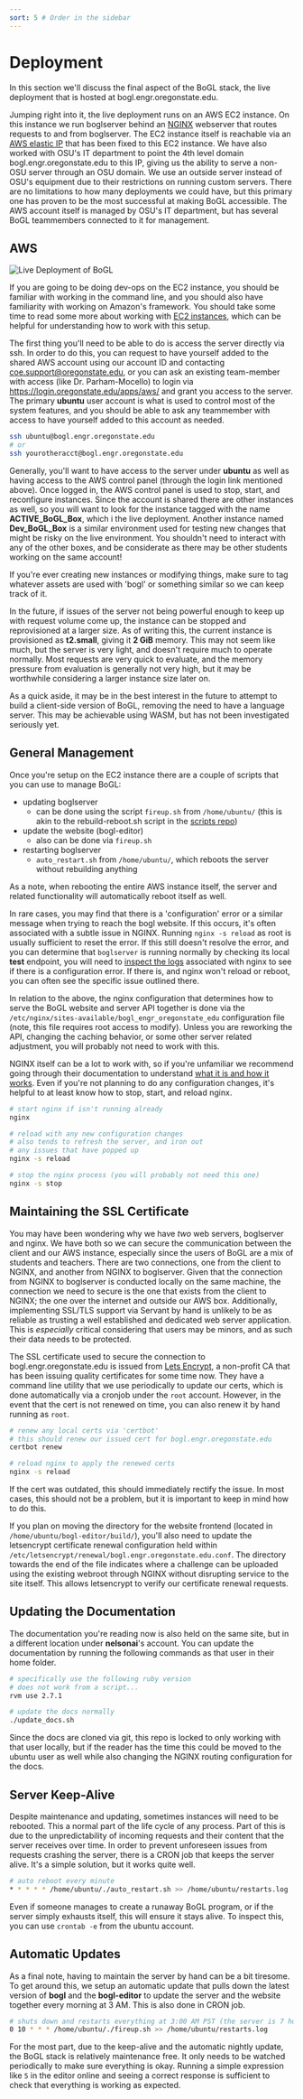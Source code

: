 ```yaml
---
sort: 5 # Order in the sidebar
---
```


# Deployment

In this section we'll discuss the final aspect of the BoGL stack, the live deployment that is hosted at bogl.engr.oregonstate.edu.

Jumping right into it, the live deployment runs on an AWS EC2 instance. On this instance we run boglserver behind an [NGINX](https://nginx.org/en/) webserver that routes requests to and from boglserver. The EC2 instance itself is reachable via an [AWS elastic IP](https://docs.aws.amazon.com/AWSEC2/latest/UserGuide/elastic-ip-addresses-eip.html) that has been fixed to this EC2 instance. We have also worked with OSU's IT department to point the 4th level domain bogl.engr.oregonstate.edu to this IP, giving us the ability to serve a non-OSU server through an OSU domain. We use an outside server instead of OSU's equipment due to their restrictions on running custom servers. There are no limitations to how many deployments we could have, but this primary one has proven to be the most successful at making BoGL accessible. The AWS account itself is managed by OSU's IT department, but has several BoGL teammembers connected to it for management.

## AWS

![Live Deployment of BoGL](../imgs/h7.jpeg "Live Deployment of BoGL")

If you are going to be doing dev-ops on the EC2 instance, you should be familiar with working in the command line, and you should also have familiarity with working on Amazon's framework. You should take some time to read some more about working with [EC2 instances](https://aws.amazon.com/ec2/getting-started/), which can be helpful for understanding how to work with this setup.

The first thing you'll need to be able to do is access the server directly via ssh. In order to do this, you can request to have yourself added to the shared AWS account using our account ID and contacting coe.support@oregonstate.edu, or you can ask an existing team-member with access (like Dr. Parham-Mocello) to login via https://login.oregonstate.edu/apps/aws/ and grant you access to the server. The primary **ubuntu** user account is what is used to control most of the system features, and you should be able to ask any teammember with access to have yourself added to this account as needed.
```bash
ssh ubuntu@bogl.engr.oregonstate.edu
# or
ssh yourotheracct@bogl.engr.oregonstate.edu
```

Generally, you'll want to have access to the server under **ubuntu** as well as having access to the AWS control panel (through the login link mentioned above). Once logged in, the AWS control panel is used to stop, start, and reconfigure instances. Since the account is shared there are other instances as well, so you will want to look for the instance tagged with the name **ACTIVE_BoGL_Box**, which i the live deployment. Another instance named **Dev_BoGL_Box** is a similar environment used for testing new changes that might be risky on the live environment. You shouldn't need to interact with any of the other boxes, and be considerate as there may be other students working on the same account!

If you're ever creating new instances or modifying things, make sure to tag whatever assets are used with 'bogl' or something similar so we can keep track of it.

In the future, if issues of the server not being powerful enough to keep up with request volume come up, the instance can be stopped and reprovisioned at a larger size. As of writing this, the current instance is provisioned as **t2.small**, giving it **2 GiB** memory. This may not seem like much, but the server is very light, and doesn't require much to operate normally. Most requests are very quick to evaluate, and the memory pressure from evaluation is generally not very high, but it may be worthwhile considering a larger instance size later on.

As a quick aside, it may be in the best interest in the future to attempt to build a client-side version of BoGL, removing the need to have a language server. This may be achievable using WASM, but has not been investigated seriously yet.

## General Management

Once you're setup on the EC2 instance there are a couple of scripts that you can use to manage BoGL:
- updating boglserver
  - can be done using the script `fireup.sh` from `/home/ubuntu/` (this is akin to the rebuild-reboot.sh script in the [scripts repo](https://github.com/The-Code-In-Sheep-s-Clothing/bogl-deploy-scripts))
- update the website (bogl-editor)
  - also can be done via `fireup.sh`
- restarting boglserver
  - `auto_restart.sh` from `/home/ubuntu/`, which reboots the server without rebuilding anything

As a note, when rebooting the entire AWS instance itself, the server and related functionality will automatically reboot itself as well.

In rare cases, you may find that there is a 'configuration' error or a similar message when trying to reach the bogl website. If this occurs, it's often associated with a subtle issue in NGINX. Running `nginx -s reload` as root is usually sufficient to reset the error. If this still doesn't resolve the error, and you can determine that `boglserver` is running normally by checking its local **test** endpoint, you will need to [inspect the logs](https://logtail.com/tutorials/how-to-view-and-configure-nginx-access-error-logs/) associated with nginx to see if there is a configuration error. If there is, and nginx won't reload or reboot, you can often see the specific issue outlined there.

In relation to the above, the nginx configuration that determines how to serve the BoGL website and server API together is done via the `/etc/nginx/sites-available/bogl_engr_oregonstate_edu` configuration file (note, this file requires root access to modify). Unless you are reworking the API, changing the caching behavior, or some other server related adjustment, you will probably not need to work with this.

NGINX itself can be a lot to work with, so if you're unfamiliar we recommend going through their documentation to understand [what it is and how it works](https://www.nginx.com/resources/wiki/start/). Even if you're not planning to do any configuration changes, it's helpful to at least know how to stop, start, and reload nginx.
```bash
# start nginx if isn't running already
nginx

# reload with any new configuration changes
# also tends to refresh the server, and iron out
# any issues that have popped up
nginx -s reload

# stop the nginx process (you will probably not need this one)
nginx -s stop
```

## Maintaining the SSL Certificate

You may have been wondering why we have *two* web servers, boglserver and nginx. We have both so we can secure the communication between the client and our AWS instance, especially since the users of BoGL are a mix of students and teachers. There are two connections, one from the client to NGINX, and another from NGINX to boglserver. Given that the connection from NGINX to boglserver is conducted locally on the same machine, the connection we need to secure is the one that exists from the client to NGINX; the one over the internet and outside our AWS box. Additionally, implementing SSL/TLS support via Servant by hand is unlikely to be as reliable as trusting a well established and dedicated web server application. This is *especially* critical considering that users may be minors, and as such their data needs to be protected.

The SSL certificate used to secure the connection to bogl.engr.oregonstate.edu is issued from [Lets Encrypt](https://letsencrypt.org/), a non-profit CA that has been issuing quality certificates for some time now. They have a command line utility that we use periodically to update our certs, which is done automatically via a cronjob under the `root` account. However, in the event that the cert is not renewed on time, you can also renew it by hand running as `root`.
```bash
# renew any local certs via 'certbot'
# this should renew our issued cert for bogl.engr.oregonstate.edu
certbot renew

# reload nginx to apply the renewed certs
nginx -s reload
```
If the cert was outdated, this should immediately rectify the issue. In most cases, this should not be a problem, but it is important to keep in mind how to do this.

If you plan on moving the directory for the website frontend (located in `/home/ubuntu/bogl-editor/build/`), you'll also need to update the letsencrypt certificate renewal configuration held within `/etc/letsencrypt/renewal/bogl.engr.oregonstate.edu.conf`. The directory towards the end of the file indicates where a challenge can be uploaded using the existing webroot through NGINX without disrupting service to the site itself. This allows letsencrypt to verify our certificate renewal requests.

## Updating the Documentation

The documentation you're reading now is also held on the same site, but in a different location under **nelsonai**'s account. You can update the documentation by running the following commands as that user in their home folder.
```bash
# specifically use the following ruby version
# does not work from a script...
rvm use 2.7.1

# update the docs normally
./update_docs.sh
```

Since the docs are cloned via git, this repo is locked to only working with that user locally, but if the reader has the time this could be moved to the ubuntu user as well while also changing the NGINX routing configuration for the docs.

## Server Keep-Alive

Despite maintenance and updating, sometimes instances will need to be rebooted. This a normal part of the life cycle of any process. Part of this is due to the unpredictability of incoming requests and their content that the server receives over time. In order to prevent unforeseen issues from requests crashing the server, there is a CRON job that keeps the server alive. It's a simple solution, but it works quite well.
```bash
# auto reboot every minute
* * * * * /home/ubuntu/./auto_restart.sh >> /home/ubuntu/restarts.log
```
Even if someone manages to create a runaway BoGL program, or if the server simply exhausts itself, this will ensure it stays alive. To inspect this, you can use `crontab -e` from the ubuntu account.

## Automatic Updates

As a final note, having to maintain the server by hand can be a bit tiresome. To get around this, we setup an automatic update that pulls down the latest version of **bogl** and the **bogl-editor** to update the server and the website together every morning at 3 AM. This is also done in CRON job.
```bash
# shuts down and restarts everything at 3:00 AM PST (the server is 7 hours ahead PST), allows new updates to reach the server
0 10 * * * /home/ubuntu/./fireup.sh >> /home/ubuntu/restarts.log
```
For the most part, due to the keep-alive and the automatic nightly update, the BoGL stack is relatively maintenance free. It only needs to be watched periodically to make sure everything is okay. Running a simple expression like `5` in the editor online and seeing a correct response is sufficient to check that everything is working as expected.
